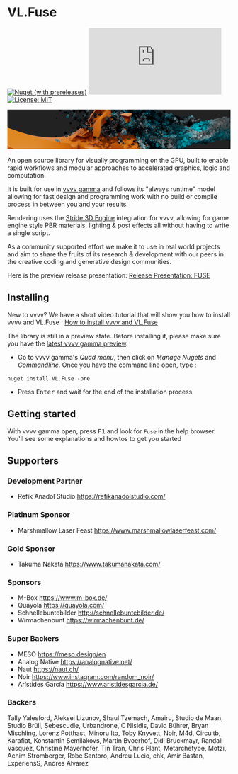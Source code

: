 # VL.Fuse

[![Nuget (with prereleases)](https://img.shields.io/nuget/vpre/VL.Fuse?logo=nuget&style=flat-square)](https://www.nuget.org/packages/VL.Fuse/) [![Matrix](https://img.shields.io/matrix/VL.Fuse:matrix.org?label=chat%20on%20element&logo=element&style=flat-square)](https://app.element.io/#/room/#VL.Fuse:matrix.org) [![License: MIT](https://img.shields.io/badge/License-MIT-blue.svg?style=flat-square)](https://opensource.org/licenses/MIT)

![](/documentation/fuse_banner.png)

An open source library for visually programming on the GPU, built to enable rapid workflows and modular approaches to accelerated graphics, logic and computation. 

It is built for use in [vvvv gamma](https://visualprogramming.net/) and follows its "always runtime" model allowing for fast design and programming work with no build or compile process in between you and your results.

Rendering uses the [Stride 3D Engine](https://stride3d.net/) integration for vvvv, allowing for game engine style PBR materials, lighting & post effects all without having to write a single script.

As a community supported effort we make it to use in real world projects and aim to share the fruits of its research & development with our peers in the creative coding and generative design communities.

Here is the preview release presentation: [Release Presentation: FUSE](https://youtu.be/4xDShgbKTsQ?t=920)

## Installing

New to vvvv? We have a short video tutorial that will show you how to install vvvv and VL.Fuse : [How to install vvvv and VL.Fuse](https://youtu.be/25sk7_NaEgM)

The library is still in a preview state. Before installing it, please make sure you have the [latest vvvv gamma preview](https://visualprogramming.net/#Download).

- Go to vvvv gamma's _Quad menu_, then click on _Manage Nugets_ and _Commandline_. Once you have the command line open, type :

```
nuget install VL.Fuse -pre
```

- Press <kbd>Enter</kbd> and wait for the end of the installation process

## Getting started

With vvvv gamma open, press <kbd>F1</kbd> and look for `Fuse` in the help browser. You'll see some explanations and howtos to get you started

## Supporters
### Development Partner
* Refik Anadol Studio     https://refikanadolstudio.com/
### Platinum Sponsor    
* Marshmallow Laser Feast https://www.marshmallowlaserfeast.com/
### Gold Sponsor
* Takuma Nakata     	    https://www.takumanakata.com/
### Sponsors
* M-Box             	    https://www.m-box.de/
* Quayola         		    https://quayola.com/
* Schnellebuntebilder     http://schnellebuntebilder.de/
* Wirmachenbunt     	    https://wirmachenbunt.de/
### Super Backers
* MESO             		    https://meso.design/en
* Analog Native           https://analognative.net/
* Naut             		    https://naut.ch/
* Noir                    https://www.instagram.com/random_noir/
* Arístides García        https://www.aristidesgarcia.de/

### Backers
Tally Yalesford, Aleksei Lizunov, Shaul Tzemach, Amairu, Studio de Maan, Studio Brüll, Sebescudie, Urbandrone, C Nisidis, David Bührer, Bryan Mischling, Lorenz Potthast, Minoru Ito, Toby Knyvett, Noir, M4d, Circuitb, Karafiat, Konstantin Semilakovs, Martin Bvoerhof, Didi Bruckmayr, Randall Vásquez, Christine Mayerhofer, Tin Tran, Chris Plant, Metarchetype, Motzi, Achim Stromberger, Robe Santoro, Andreu Lucio, chk, Amir Bastan, ExperiensS, Andres Alvarez

